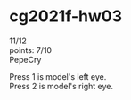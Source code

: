 # cg2021f-hw03

11/12  
points: 7/10  
PepeCry    

Press 1 is model's left eye.  
Press 2 is model's right eye.  